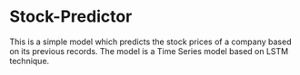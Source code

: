 # Stock-Predictor
This is a simple model which predicts the stock prices of a company based on its previous records. The model is a Time Series model based on LSTM technique.
